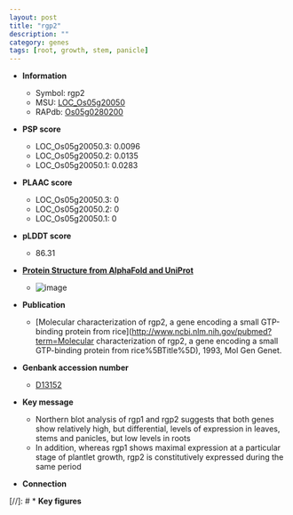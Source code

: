 ```yaml
---
layout: post
title: "rgp2"
description: ""
category: genes
tags: [root, growth, stem, panicle]
---
```


* **Information**  
    + Symbol: rgp2  
    + MSU: [LOC_Os05g20050](http://rice.plantbiology.msu.edu/cgi-bin/ORF_infopage.cgi?orf=LOC_Os05g20050)  
    + RAPdb: [Os05g0280200](http://rapdb.dna.affrc.go.jp/viewer/gbrowse_details/irgsp1?name=Os05g0280200)  

* **PSP score**  
    + LOC_Os05g20050.3: 0.0096 
    + LOC_Os05g20050.2: 0.0135 
    + LOC_Os05g20050.1: 0.0283 

* **PLAAC score**  
    + LOC_Os05g20050.3: 0 
    + LOC_Os05g20050.2: 0 
    + LOC_Os05g20050.1: 0 

* **pLDDT score**
    + 86.31

* **[Protein Structure from AlphaFold and UniProt](https://www.uniprot.org/uniprotkb/Q40723/entry#structure)**
    + ![image](https://ricepsp.github.io/images/Q4/AF-Q40723-F1.png)

* **Publication**  
    + [Molecular characterization of rgp2, a gene encoding a small GTP-binding protein from rice](http://www.ncbi.nlm.nih.gov/pubmed?term=Molecular characterization of rgp2, a gene encoding a small GTP-binding protein from rice%5BTitle%5D), 1993, Mol Gen Genet.

* **Genbank accession number**  
    + [D13152](http://www.ncbi.nlm.nih.gov/nuccore/D13152)

* **Key message**  
    + Northern blot analysis of rgp1 and rgp2 suggests that both genes show relatively high, but differential, levels of expression in leaves, stems and panicles, but low levels in roots
    + In addition, whereas rgp1 shows maximal expression at a particular stage of plantlet growth, rgp2 is constitutively expressed during the same period

* **Connection**  

[//]: # * **Key figures**  


